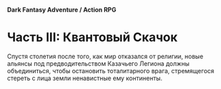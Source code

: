 #### Dark Fantasy Adventure / Action RPG

# Часть III: Квантовый Скачок

Спустя столетия после того, как мир отказался от религии, новые альянсы под предводительством Казачьего Легиона должны объединиться, чтобы остановить тоталитарного врага, стремящегося стереть с лица земли ненавистные ему континенты.
